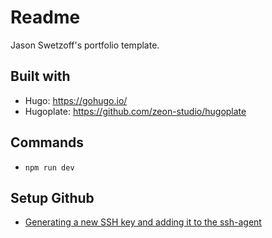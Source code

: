 # Readme

Jason Swetzoff's portfolio template. 

## Built with

- Hugo: https://gohugo.io/
- Hugoplate: https://github.com/zeon-studio/hugoplate

## Commands
- `npm run dev`


## Setup Github
- [Generating a new SSH key and adding it to the ssh-agent](https://docs.github.com/en/authentication/connecting-to-github-with-ssh/generating-a-new-ssh-key-and-adding-it-to-the-ssh-agent)
